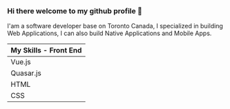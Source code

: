 ### Hi there welcome to my github profile 👋

I'am a software developer base on Toronto Canada, I specialized in building Web Applications, I can also build Native Applications and Mobile Apps.

| My Skills - Front End | 
| ----------------------|
| Vue.js                |
| Quasar.js             |
| HTML                  |
| CSS                   |

<!--
**marvenwilsons/marvenwilsons** is a ✨ _special_ ✨ repository because its `README.md` (this file) appears on your GitHub profile.

Here are some ideas to get you started:

- 🔭 I’m currently working on ...
- 🌱 I’m currently learning ...
- 👯 I’m looking to collaborate on ...
- 🤔 I’m looking for help with ...
- 💬 Ask me about ...
- 📫 How to reach me: ...
- 😄 Pronouns: ...
- ⚡ Fun fact: ...
-->
